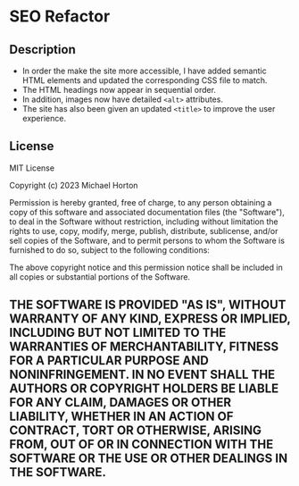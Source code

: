 # SEO Refactor

## Description

- In order the make the site more accessible, I have added semantic HTML elements and updated the corresponding CSS file to match.
- The HTML headings now appear in sequential order.
- In addition, images now have detailed ```<alt>``` attributes. 
- The site has also been given an updated ```<title>``` to improve the user experience.

## License

MIT License

Copyright (c) 2023 Michael Horton

Permission is hereby granted, free of charge, to any person obtaining a copy
of this software and associated documentation files (the "Software"), to deal
in the Software without restriction, including without limitation the rights
to use, copy, modify, merge, publish, distribute, sublicense, and/or sell
copies of the Software, and to permit persons to whom the Software is
furnished to do so, subject to the following conditions:

The above copyright notice and this permission notice shall be included in all
copies or substantial portions of the Software.

THE SOFTWARE IS PROVIDED "AS IS", WITHOUT WARRANTY OF ANY KIND, EXPRESS OR
IMPLIED, INCLUDING BUT NOT LIMITED TO THE WARRANTIES OF MERCHANTABILITY,
FITNESS FOR A PARTICULAR PURPOSE AND NONINFRINGEMENT. IN NO EVENT SHALL THE
AUTHORS OR COPYRIGHT HOLDERS BE LIABLE FOR ANY CLAIM, DAMAGES OR OTHER
LIABILITY, WHETHER IN AN ACTION OF CONTRACT, TORT OR OTHERWISE, ARISING FROM,
OUT OF OR IN CONNECTION WITH THE SOFTWARE OR THE USE OR OTHER DEALINGS IN THE
SOFTWARE.
---
